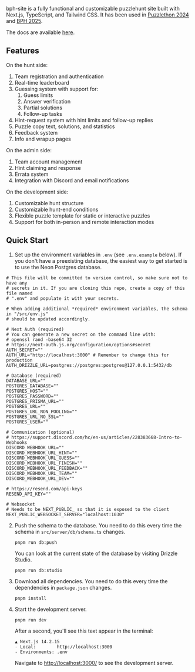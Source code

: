 bph-site is a fully functional and customizable puzzlehunt site built with Next.js, TypeScript, and Tailwind CSS. It has been used in [Puzzlethon 2024](https://puzzlethon.brownpuzzle.club/) and [BPH 2025](https://www.brownpuzzlehunt.com/).

The docs are available [here](https://example.brownpuzzlehunt.com/docs).

## Features

On the hunt side:

1. Team registration and authentication
2. Real-time leaderboard
3. Guessing system with support for:
   1. Guess limits
   2. Answer verification
   3. Partial solutions
   4. Follow-up tasks
4. Hint-request system with hint limits and follow-up replies
5. Puzzle copy text, solutions, and statistics
6. Feedback system
7. Info and wrapup pages

On the admin side:

1. Team account management
2. Hint claiming and response
3. Errata system
4. Integration with Discord and email notifications

On the development side:

1. Customizable hunt structure
2. Customizable hunt-end conditions
3. Flexible puzzle template for static or interactive puzzles
4. Support for both in-person and remote interaction modes

## Quick Start

1. Set up the environment variables in `.env` (see `.env.example` below). If you don't have a preexisting database, the easiest way to get started is to use the Neon Postgres database.

```example file=.env.example
# This file will be committed to version control, so make sure not to have any
# secrets in it. If you are cloning this repo, create a copy of this file named
# ".env" and populate it with your secrets.

# When adding additional *required* environment variables, the schema in "/src/env.js"
# should be updated accordingly.

# Next Auth (required)
# You can generate a new secret on the command line with:
# openssl rand -base64 32
# https://next-auth.js.org/configuration/options#secret
AUTH_SECRET=""
AUTH_URL="http://localhost:3000" # Remember to change this for production
AUTH_DRIZZLE_URL=postgres://postgres:postgres@127.0.0.1:5432/db

# Database (required)
DATABASE_URL=""
POSTGRES_DATABASE=""
POSTGRES_HOST=""
POSTGRES_PASSWORD=""
POSTGRES_PRISMA_URL=""
POSTGRES_URL=""
POSTGRES_URL_NON_POOLING=""
POSTGRES_URL_NO_SSL=""
POSTGRES_USER=""

# Communication (optional)
# https://support.discord.com/hc/en-us/articles/228383668-Intro-to-Webhooks
DISCORD_WEBHOOK_URL=""
DISCORD_WEBHOOK_URL_HINT=""
DISCORD_WEBHOOK_URL_GUESS=""
DISCORD_WEBHOOK_URL_FINISH=""
DISCORD_WEBHOOK_URL_FEEDBACK=""
DISCORD_WEBHOOK_URL_TEAM=""
DISCORD_WEBHOOK_URL_DEV=""

# https://resend.com/api-keys
RESEND_API_KEY=""

# Websocket
# Needs to be NEXT_PUBLIC_ so that it is exposed to the client
NEXT_PUBLIC_WEBSOCKET_SERVER="localhost:1030"
```

2. Push the schema to the database. You need to do this every time the schema in `src/server/db/schema.ts` changes.

   ```
   pnpm run db:push
   ```

   You can look at the current state of the database by visiting Drizzle Studio.

   ```
   pnpm run db:studio
   ```

3. Download all dependencies. You need to do this every time the dependencies in `package.json` changes.

   ```
   pnpm install
   ```

4. Start the development server.

   ```
   pnpm run dev
   ```

   After a second, you'll see this text appear in the terminal:

   ```
   ▲ Next.js 14.2.15
   - Local:        http://localhost:3000
   - Environments: .env
   ```

   Navigate to [http://localhost:3000/](http://localhost:3000/) to see the development server.
